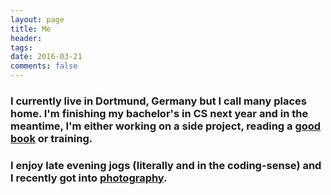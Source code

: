 ```yaml
---
layout: page
title: Me
header: 
tags:
date: 2016-03-21
comments: false
---
```


### I currently live in Dortmund, Germany but I call many places home. I'm finishing my bachelor's in CS next year and in the meantime, I'm either working on a side project, reading a [good book](https://goodreads.com/georgemamar) or training.

### I enjoy late evening jogs (literally and in the coding-sense) and I recently got into [photography](https://instagram.com/mamar1of1).
